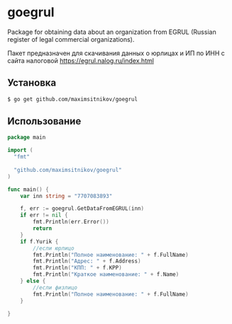 # goegrul
Package for obtaining data about an organization from EGRUL (Russian register of legal commercial organizations). 

Пакет предназначен для скачивания данных о юрлицах и ИП по ИНН с сайта налоговой https://egrul.nalog.ru/index.html

## Установка

```bash
$ go get github.com/maximsitnikov/goegrul
```

## Использование

```go
package main

import (
  "fmt"
  
  "github.com/maximsitnikov/goegrul"
)

func main() {
	var inn string = "7707083893"

	f, err := goegrul.GetDataFromEGRUL(inn)
	if err != nil {
		fmt.Println(err.Error())
		return
	}
	if f.Yurik {
		//если юрлицо
		fmt.Println("Полное наименование: " + f.FullName)
		fmt.Println("Адрес: " + f.Address)
		fmt.Println("КПП: " + f.KPP)
		fmt.Println("Краткое наименование: " + f.Name)
	} else {
		//если физлицо
		fmt.Println("Полное наименование: " + f.FullName)
	}

}
```
